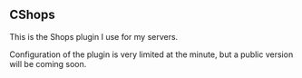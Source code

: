 ## CShops
This is the Shops plugin I use for my servers.

Configuration of the plugin is very limited at the minute, but a public version will be coming soon.